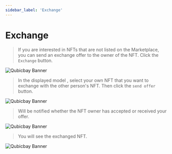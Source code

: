 ```yaml
---
sidebar_label: 'Exchange'
---
```


# Exchange

> If you are interested in NFTs that are not listed on the Marketplace, you can send an exchange offer to the owner of the NFT. Click the `Exchange` button.

![Qubicbay Banner](/img/qubicbay/Screenshot_35.png)

> In the displayed model , select your own NFT that you want to exchange with the other person's NFT. Then click the `send offer` button.

![Qubicbay Banner](/img/qubicbay/Screenshot_36.png)

> Will be notified whether the NFT owner has accepted or received your offer.

![Qubicbay Banner](/img/qubicbay/Screenshot_37.png)

> You will see the exchanged NFT.

![Qubicbay Banner](/img/qubicbay/Screenshot_38.png)